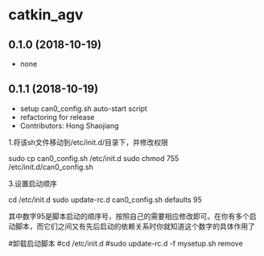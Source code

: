 # catkin_agv

0.1.0 (2018-10-19)
------------------
* none

0.1.1 (2018-10-19)
------------------
* setup can0_config.sh auto-start script
* refactoring for release
* Contributors: Hong Shaojiang




1.将该sh文件移动到/etc/init.d/目录下，并修改权限

sudo cp can0_config.sh /etc/init.d
sudo chmod 755 /etc/init.d/can0_config.sh

3.设置启动顺序

cd /etc/init.d
sudo update-rc.d can0_config.sh defaults 95

其中数字95是脚本启动的顺序号，按照自己的需要相应修改即可。在你有多个启动脚本，而它们之间又有先后启动的依赖关系时你就知道这个数字的具体作用了

#卸载启动脚本
#cd /etc/init.d
#sudo update-rc.d -f mysetup.sh remove
